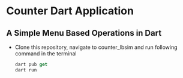 # Counter Dart Application
## A Simple Menu Based Operations in Dart 
- Clone this repository, navigate to counter_lbsim and run following command in the terminal
    ```dart
    dart pub get
    dart run
    ```
